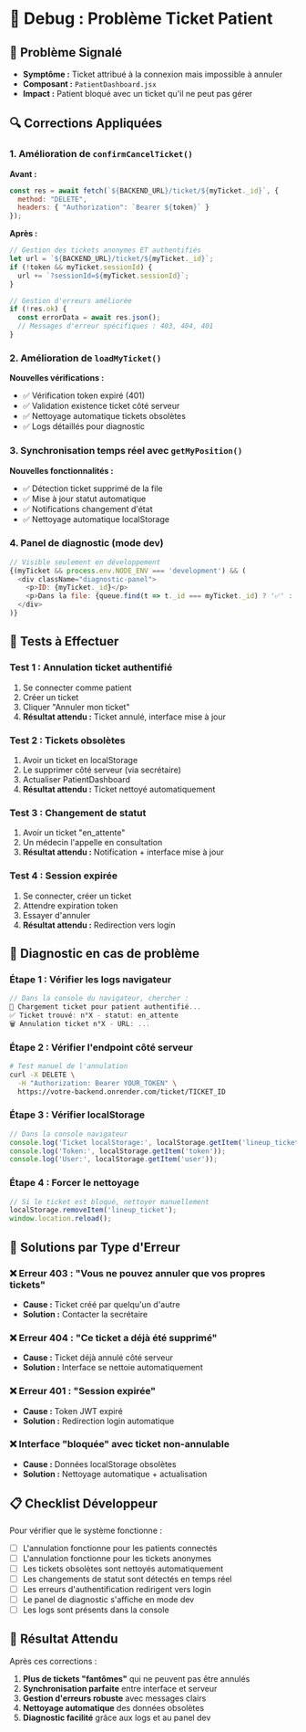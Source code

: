 # 🔧 Debug : Problème Ticket Patient

## 🚨 **Problème Signalé**
- **Symptôme :** Ticket attribué à la connexion mais impossible à annuler
- **Composant :** `PatientDashboard.jsx`
- **Impact :** Patient bloqué avec un ticket qu'il ne peut pas gérer

## 🔍 **Corrections Appliquées**

### **1. Amélioration de `confirmCancelTicket()`**

**Avant :**
```javascript
const res = await fetch(`${BACKEND_URL}/ticket/${myTicket._id}`, {
  method: "DELETE",
  headers: { "Authorization": `Bearer ${token}` }
});
```

**Après :**
```javascript
// Gestion des tickets anonymes ET authentifiés
let url = `${BACKEND_URL}/ticket/${myTicket._id}`;
if (!token && myTicket.sessionId) {
  url += `?sessionId=${myTicket.sessionId}`;
}

// Gestion d'erreurs améliorée
if (!res.ok) {
  const errorData = await res.json();
  // Messages d'erreur spécifiques : 403, 404, 401
}
```

### **2. Amélioration de `loadMyTicket()`**

**Nouvelles vérifications :**
- ✅ Vérification token expiré (401)
- ✅ Validation existence ticket côté serveur
- ✅ Nettoyage automatique tickets obsolètes
- ✅ Logs détaillés pour diagnostic

### **3. Synchronisation temps réel avec `getMyPosition()`**

**Nouvelles fonctionnalités :**
- ✅ Détection ticket supprimé de la file
- ✅ Mise à jour statut automatique
- ✅ Notifications changement d'état
- ✅ Nettoyage automatique localStorage

### **4. Panel de diagnostic (mode dev)**

```javascript
// Visible seulement en développement
{(myTicket && process.env.NODE_ENV === 'development') && (
  <div className="diagnostic-panel">
    <p>ID: {myTicket._id}</p>
    <p>Dans la file: {queue.find(t => t._id === myTicket._id) ? '✅' : '❌'}</p>
  </div>
)}
```

## 🧪 **Tests à Effectuer**

### **Test 1 : Annulation ticket authentifié**
1. Se connecter comme patient
2. Créer un ticket
3. Cliquer "Annuler mon ticket"
4. **Résultat attendu :** Ticket annulé, interface mise à jour

### **Test 2 : Tickets obsolètes**
1. Avoir un ticket en localStorage
2. Le supprimer côté serveur (via secrétaire)
3. Actualiser PatientDashboard
4. **Résultat attendu :** Ticket nettoyé automatiquement

### **Test 3 : Changement de statut**
1. Avoir un ticket "en_attente"
2. Un médecin l'appelle en consultation
3. **Résultat attendu :** Notification + interface mise à jour

### **Test 4 : Session expirée**
1. Se connecter, créer un ticket
2. Attendre expiration token
3. Essayer d'annuler
4. **Résultat attendu :** Redirection vers login

## 🔧 **Diagnostic en cas de problème**

### **Étape 1 : Vérifier les logs navigateur**
```javascript
// Dans la console du navigateur, chercher :
🎫 Chargement ticket pour patient authentifié...
✅ Ticket trouvé: n°X - statut: en_attente
🗑️ Annulation ticket n°X - URL: ...
```

### **Étape 2 : Vérifier l'endpoint côté serveur**
```bash
# Test manuel de l'annulation
curl -X DELETE \
  -H "Authorization: Bearer YOUR_TOKEN" \
  https://votre-backend.onrender.com/ticket/TICKET_ID
```

### **Étape 3 : Vérifier localStorage**
```javascript
// Dans la console navigateur
console.log('Ticket localStorage:', localStorage.getItem('lineup_ticket'));
console.log('Token:', localStorage.getItem('token'));
console.log('User:', localStorage.getItem('user'));
```

### **Étape 4 : Forcer le nettoyage**
```javascript
// Si le ticket est bloqué, nettoyer manuellement
localStorage.removeItem('lineup_ticket');
window.location.reload();
```

## 🎯 **Solutions par Type d'Erreur**

### **❌ Erreur 403 : "Vous ne pouvez annuler que vos propres tickets"**
- **Cause :** Ticket créé par quelqu'un d'autre
- **Solution :** Contacter la secrétaire

### **❌ Erreur 404 : "Ce ticket a déjà été supprimé"**
- **Cause :** Ticket déjà annulé côté serveur
- **Solution :** Interface se nettoie automatiquement

### **❌ Erreur 401 : "Session expirée"**
- **Cause :** Token JWT expiré
- **Solution :** Redirection login automatique

### **❌ Interface "bloquée" avec ticket non-annulable**
- **Cause :** Données localStorage obsolètes
- **Solution :** Nettoyage automatique + actualisation

## 📋 **Checklist Développeur**

Pour vérifier que le système fonctionne :

- [ ] L'annulation fonctionne pour les patients connectés
- [ ] L'annulation fonctionne pour les tickets anonymes
- [ ] Les tickets obsolètes sont nettoyés automatiquement
- [ ] Les changements de statut sont détectés en temps réel
- [ ] Les erreurs d'authentification redirigent vers login
- [ ] Le panel de diagnostic s'affiche en mode dev
- [ ] Les logs sont présents dans la console

## 🚀 **Résultat Attendu**

Après ces corrections :
1. **Plus de tickets "fantômes"** qui ne peuvent pas être annulés
2. **Synchronisation parfaite** entre interface et serveur
3. **Gestion d'erreurs robuste** avec messages clairs
4. **Nettoyage automatique** des données obsolètes
5. **Diagnostic facilité** grâce aux logs et au panel dev 